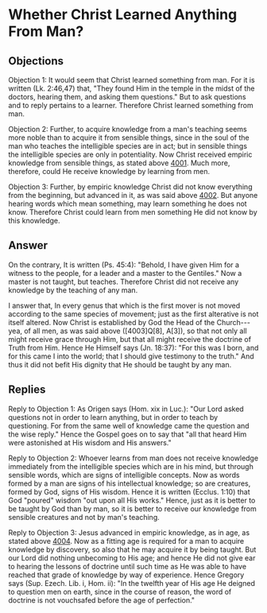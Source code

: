 # Whether Christ Learned Anything From Man?

## Objections

Objection 1: It would seem that Christ learned something from man. For it is written (Lk. 2:46,47) that, "They found Him in the temple in the midst of the doctors, hearing them, and asking them questions." But to ask questions and to reply pertains to a learner. Therefore Christ learned something from man.

Objection 2: Further, to acquire knowledge from a man's teaching seems more noble than to acquire it from sensible things, since in the soul of the man who teaches the intelligible species are in act; but in sensible things the intelligible species are only in potentiality. Now Christ received empiric knowledge from sensible things, as stated above [4001](A[2]). Much more, therefore, could He receive knowledge by learning from men.

Objection 3: Further, by empiric knowledge Christ did not know everything from the beginning, but advanced in it, as was said above [4002](A[2]). But anyone hearing words which mean something, may learn something he does not know. Therefore Christ could learn from men something He did not know by this knowledge.

## Answer

On the contrary, It is written (Ps. 45:4): "Behold, I have given Him for a witness to the people, for a leader and a master to the Gentiles." Now a master is not taught, but teaches. Therefore Christ did not receive any knowledge by the teaching of any man.

I answer that, In every genus that which is the first mover is not moved according to the same species of movement; just as the first alterative is not itself altered. Now Christ is established by God the Head of the Church---yea, of all men, as was said above ([4003]Q[8], A[3]), so that not only all might receive grace through Him, but that all might receive the doctrine of Truth from Him. Hence He Himself says (Jn. 18:37): "For this was I born, and for this came I into the world; that I should give testimony to the truth." And thus it did not befit His dignity that He should be taught by any man.

## Replies

Reply to Objection 1: As Origen says (Hom. xix in Luc.): "Our Lord asked questions not in order to learn anything, but in order to teach by questioning. For from the same well of knowledge came the question and the wise reply." Hence the Gospel goes on to say that "all that heard Him were astonished at His wisdom and His answers."

Reply to Objection 2: Whoever learns from man does not receive knowledge immediately from the intelligible species which are in his mind, but through sensible words, which are signs of intelligible concepts. Now as words formed by a man are signs of his intellectual knowledge; so are creatures, formed by God, signs of His wisdom. Hence it is written (Ecclus. 1:10) that God "poured" wisdom "out upon all His works." Hence, just as it is better to be taught by God than by man, so it is better to receive our knowledge from sensible creatures and not by man's teaching.

Reply to Objection 3: Jesus advanced in empiric knowledge, as in age, as stated above [4004](A[2]). Now as a fitting age is required for a man to acquire knowledge by discovery, so also that he may acquire it by being taught. But our Lord did nothing unbecoming to His age; and hence He did not give ear to hearing the lessons of doctrine until such time as He was able to have reached that grade of knowledge by way of experience. Hence Gregory says (Sup. Ezech. Lib. i, Hom. ii): "In the twelfth year of His age He deigned to question men on earth, since in the course of reason, the word of doctrine is not vouchsafed before the age of perfection."